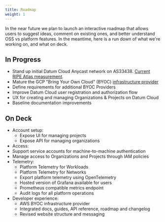 ```yaml
---
title: Roadmap
weight: 1
---
```


In the near future we plan to launch an interactive roadmap that allows users to suggest ideas, comment on existing ones, and better understand OSS vs platform features. In the meantime, here is a run down of what we're working on, and what on deck.

## In Progress

- Stand up initial Datum Cloud Anycast network on AS33438. [Current RIPE Atlas measurement](https://link.datum.net/ripe-test).
- Mature the GCP "Bring Your Own Cloud" (BYOC) [infrastructure provider](https://link.datum.net/gcp-provider)
- Define requirements for additional BYOC Providers
- Improve Datum Cloud user registration and authorization flow
- UX for creating and managing Organizations & Projects on Datum Cloud
- Baseline documentation improvements

## On Deck

- Account setup:
  - Expose UI for managing projects
  - Expose API for managing organizations
 - Access:
  - Support service accounts for machine-to-machine authentication
  - Manage access to Organizations and Projects through IAM policies
- Telemetry:
  - Platform Telemetry for Workloads
  - Platform Telemetry for Networks
  - Export platform telemetry using OpenTelemetry
  - Hosted version of Grafana available for users
  - Prometheus compatible metrics endpoint
  - Audit logs for all platform operations
- Developer experience:
  - AWS BYOC infrastructure provider
  - Integrated docs, guides, API reference, roadmap and changelog
  - Revised website structure and messaging
